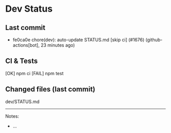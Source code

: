 # Dev Status

## Last commit
- fe0ca0e chore(dev): auto-update STATUS.md [skip ci] (#1676) (github-actions[bot], 23 minutes ago)
## CI & Tests
[OK] npm ci
[FAIL] npm test

## Changed files (last commit)
dev/STATUS.md

---
Notes:
- ...
